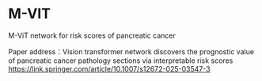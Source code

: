 # M-VIT
M-ViT network for risk scores of pancreatic cancer

Paper address：Vision transformer network discovers the prognostic value of pancreatic cancer pathology sections via interpretable risk scores
https://link.springer.com/article/10.1007/s12672-025-03547-3

